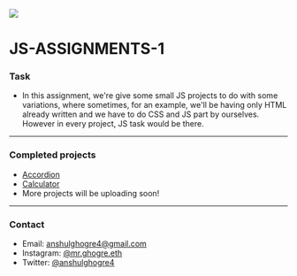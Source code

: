 ![](https://img.shields.io/badge/JS-Assignment--1-orange)

# JS-ASSIGNMENTS-1

### Task

- In this assignment, we're give some small JS projects to do with some variations, where sometimes, for an example, we'll be having only HTML already written and we have to do CSS and JS part by ourselves. However in every project, JS task would be there.

---

### Completed projects

- [Accordion](https://js-assignments-1-accordion.vercel.app/)
- [Calculator](https://js-assignments-1-project-2-calculator.vercel.app/)
- More projects will be uploading soon!

---

### Contact

- Email: anshulghogre4@gmail.com
- Instagram: [@mr.ghogre.eth](https://www.instagram.com/mr.ghogre.eth/)
- Twitter: [@anshulghogre4](https://twitter.com/anshulghogre4)
